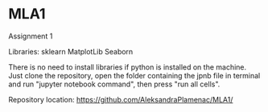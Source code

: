 # MLA1
Assignment 1

Libraries: 
sklearn 
MatplotLib
Seaborn 

There is no need to install libraries if python is installed on the machine. 
Just clone the repository, open the folder containing the jpnb file in terminal and run "jupyter notebook command", then press "run all cells".

Repository location: https://github.com/AleksandraPlamenac/MLA1/
